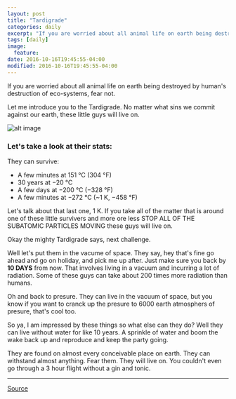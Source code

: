 ```yaml
---
layout: post
title: "Tardigrade"
categories: daily
excerpt: "If you are worried about all animal life on earth being destroyed by human's destruction of eco-systems, fear not."
tags: [daily]
image:
  feature:
date: 2016-10-16T19:45:55-04:00
modified: 2016-10-16T19:45:55-04:00
---
```


If you are worried about all animal life on earth being destroyed by human's destruction of eco-systems, fear not.

Let me introduce you to the Tardigrade. No matter what sins we commit against our earth, these little guys will live on. 

![alt image](https://upload.wikimedia.org/wikipedia/commons/0/08/Waterbear.jpg)

### Let's take a look at their stats:

They can survive: 
- A few minutes at 151 °C (304 °F)
- 30 years at −20 °C
- A few days at −200 °C (−328 °F)
- A few minutes at −272 °C (~1 K, −458 °F)

Let's talk about that last one, 1 K. If you take all of the matter that is around one of these little survivers and more ore less STOP ALL OF THE SUBATOMIC PARTICLES MOVING these guys will live on. 

Okay the mighty Tardigrade says, next challenge.

Well let's put them in the vacume of space. They say, hey that's fine go ahead and go on holiday, and pick me up after. Just make sure you back by **10 DAYS** from now. That involves living in a vacuum and incurring a lot of radiation. Some of these guys can take about 200 times more radiation than humans. 

Oh and back to presure. They can live in the vacuum of space, but you know if you want to cranck up the presure to 6000 earth atmosphers of presure, that's cool too. 

So ya, I am impressed by these things so what else can they do? Well they can live without water for like 10 years. A sprinkle of water and boom the wake back up and reproduce and keep the party going. 

They are found on almost every conceivable place on earth. They can withstand almost anything. Fear them. They will live on. You couldn't even go through a 3 hour flight without a gin and tonic.  


--------------

[Source](https://en.wikipedia.org/wiki/Tardigrade)


